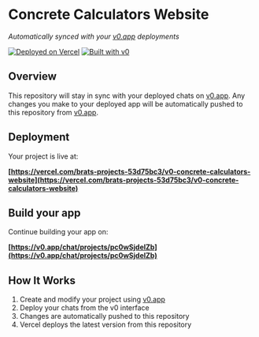 # Concrete Calculators Website

*Automatically synced with your [v0.app](https://v0.app) deployments*

[![Deployed on Vercel](https://img.shields.io/badge/Deployed%20on-Vercel-black?style=for-the-badge&logo=vercel)](https://vercel.com/brats-projects-53d75bc3/v0-concrete-calculators-website)
[![Built with v0](https://img.shields.io/badge/Built%20with-v0.app-black?style=for-the-badge)](https://v0.app/chat/projects/pc0wSjdelZb)

## Overview

This repository will stay in sync with your deployed chats on [v0.app](https://v0.app).
Any changes you make to your deployed app will be automatically pushed to this repository from [v0.app](https://v0.app).

## Deployment

Your project is live at:

**[https://vercel.com/brats-projects-53d75bc3/v0-concrete-calculators-website](https://vercel.com/brats-projects-53d75bc3/v0-concrete-calculators-website)**

## Build your app

Continue building your app on:

**[https://v0.app/chat/projects/pc0wSjdelZb](https://v0.app/chat/projects/pc0wSjdelZb)**

## How It Works

1. Create and modify your project using [v0.app](https://v0.app)
2. Deploy your chats from the v0 interface
3. Changes are automatically pushed to this repository
4. Vercel deploys the latest version from this repository